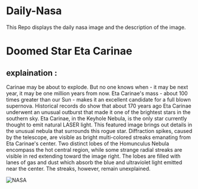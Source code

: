# Daily-Nasa

This Repo displays the daily nasa image and the description of the image.

<!--NASA-->
# Doomed Star Eta Carinae
## explaination :

Carinae may be about to explode.  But no one knows when - it may be next year, it may be one million years from now. Eta Carinae's mass - about 100 times greater than our Sun - makes it an excellent candidate for a full blown supernova. Historical records do show that about 170 years ago Eta Carinae underwent an unusual outburst that made it one of the brightest stars in the southern sky.  Eta Carinae, in the Keyhole Nebula, is the only star currently thought to emit natural LASER light. This featured image brings out details in the unusual nebula that surrounds this rogue star.  Diffraction spikes, caused by the telescope, are visible as bright multi-colored streaks emanating from Eta Carinae's center.  Two distinct lobes of the Homunculus Nebula encompass the hot central region, while some strange radial streaks are visible in red extending toward the image right. The lobes are filled with lanes of gas and dust which absorb the blue and ultraviolet light emitted near the center.  The streaks, however, remain unexplained.

![NASA](https://apod.nasa.gov/apod/image/2307/EtaCarinae_HubbleSchmidt_960.jpg)
<!--/NASA-->